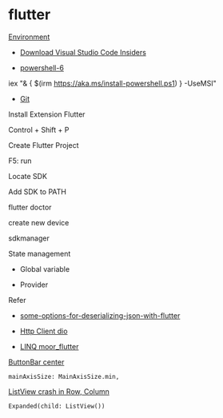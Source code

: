 # flutter

[Environment](https://flutter.dev/docs/get-started/install/windows)

* [Download Visual Studio Code Insiders](https://code.visualstudio.com/insiders/)

* [powershell-6](https://www.thomasmaurer.ch/2019/03/how-to-install-and-update-powershell-6/)

iex "& { $(irm https://aka.ms/install-powershell.ps1) } -UseMSI"

* [Git](https://git-scm.com/download/win)

Install Extension Flutter

Control + Shift + P

Create Flutter Project

F5: run

Locate SDK

Add SDK to PATH

flutter doctor

create new device 

sdkmanager

State management

* Global variable 

* Provider

Refer

* [some-options-for-deserializing-json-with-flutter](https://medium.com/flutter/some-options-for-deserializing-json-with-flutter-7481325a4450)

* [Http Client dio](https://pub.dev/packages/dio)

* [LINQ moor_flutter](https://pub.dev/packages/moor_flutter)

[ButtonBar center](https://stackoverflow.com/questions/49819915/how-to-create-a-button-bar-for-displaying-a-row-of-buttons?rq=1)

`mainAxisSize: MainAxisSize.min,`

[ListView crash in Row, Column](https://github.com/flutter/flutter/issues/17036)

`Expanded(child: ListView())`
